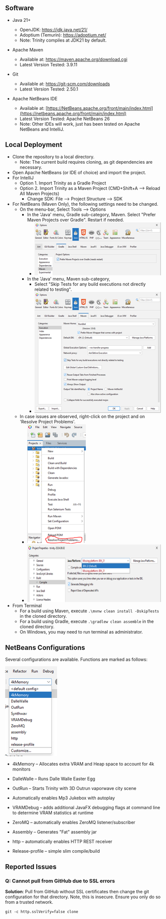 ## Software

- Java 21+

  - OpenJDK: <https://jdk.java.net/21/>
  - Adoptium (Temurin): <https://adoptium.net/>
  - Note: Trinity compiles at JDK21 by default.

- Apache Maven

  - Available at: <https://maven.apache.org/download.cgi>
  - Latest Version Tested: 3.9.11

- Git

  - Available at: <https://git-scm.com/downloads>
  - Latest Version Tested: 2.50.1

- Apache NetBeans IDE
  - Available at:
    [https://NetBeans.apache.org/front/main/index.html](https://netbeans.apache.org/front/main/index.html)
  - Latest Version Tested: Apache NetBeans 26
  - Note: Other IDEs will work, just has been tested on Apache NetBeans and
    IntelliJ.

## Local Deployment

- Clone the repository to a local directory.
  - Note: The current build requires cloning, as git dependencies are necessary.
- Open Apache NetBeans (or IDE of choice) and import the project.
- For IntelliJ
  - Option 1. Import Trinity as a Gradle Project
  - Option 2. Import Trinity as a Maven Project (CMD+Shift+A --> Reload All
    Maven Projects)
    - Change SDK: File --> Project Structure --> SDK
- For NetBeans (Maven Only), the following settings need to be changed.
  - On the menu-bar, Select Tools --> Options
    - In the 'Java' menu, Gradle sub-category, Maven. Select "Prefer Maven
      Projects over Gradle". Restart if needed.
      - <img src="media/image2.png" style="width:4.78946in;height:1.7807in" />
    - In the 'Java' menu, Maven sub-category,
      - Select "Skip Tests for any build executions not directly related to
        testing".
      - <img src="media/image1.png" style="width:4.68896in;height:4.07879in" />
  - In case issues are observed, right-click on the project and on 'Resolve
    Project Problems'.
    - <img src="media/image3.png" style="width:1.97793in;height:4.01602in" />
    - <img src="media/image4.png" style="width:6.5in;height:1.94514in" />
- From Terminal
  - For a build using Maven, execute `.\mvnw clean install -DskipTests` in the
    cloned directory.
  - For a build using Gradle, execute `.\gradlew clean assemble` in the cloned
    directory.
  - On Windows, you may need to run terminal as administrator.

## NetBeans Configurations

Several configurations are available. Functions are marked as follows:

<img src="media/image5.png" style="width:1.75024in;height:3.02126in" />

- 4kMemory – Allocates extra VRAM and Heap space to account for 4k monitors

- DalleWalle – Runs Dalle Walle Easter Egg

- OutRun – Starts Trinity with 3D Outrun vaporwave city scene

- Automatically enables Mp3 Jukebox with autoplay

- VRAMDebug – adds additional JavaFX debugging flags at command line to
  determine VRAM statistics at runtime

- ZeroMQ – automatically enables ZeroMQ listener/subscriber

- Assembly – Generates "Fat" assembly jar

- http – automatically enables HTTP REST receiver

- Release-profile – simple slim compile/build

## Reported Issues

### Q: Cannot pull from GitHub due to SSL errors

**Solution**: Pull from GitHub without SSL certificates then change the git
configuration for that directory. Note, this is insecure. Ensure you only do so
from a trusted network.

```console
git -c http.sslVerify=false clone
```
